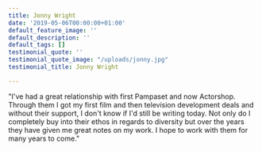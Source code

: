 ```yaml
---
title: Jonny Wright
date: '2019-05-06T00:00:00+01:00'
default_feature_image: ''
default_description: ''
default_tags: []
testimonial_quote: ''
testimonial_quote_image: "/uploads/jonny.jpg"
testimonial_title: Jonny Wright

---
```

"I've had a great relationship with first Pampaset and now Actorshop. Through them I got my first film and then television development deals and without their support, I don't know if I'd still be writing today.  Not only do I completely buy into their ethos in regards to diversity but over the years they have given me great notes on my work.  I hope to work with them for many years to come."